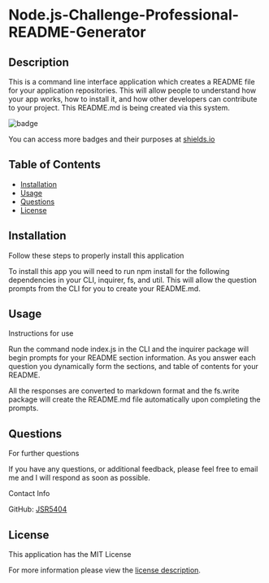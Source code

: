 # Node.js-Challenge-Professional-README-Generator

## Description

This is a command line interface application which creates a README file for your application repositories. This will allow people to understand how your app works, how to install it, and how other developers can contribute to your project. This README.md is being created via this system.

![badge](https://img.shields.io/badge/license-MITLicense-brightorange)

You can access more badges and their purposes at [shields.io](https://shields.io)

## Table of Contents
  * [Installation](#installation)
  * [Usage](#usage)
  * [Questions](#questions)
  * [License](#license)
    
    
## Installation
    
  Follow these steps to properly install this application

  To install this app you will need to run npm install for the following dependencies in your CLI, inquirer, fs, and util. This will allow the question prompts from the CLI for you to create your README.md.
      
## Usage

  Instructions for use

  Run the command node index.js in the CLI and the inquirer package will begin prompts for your README section information. As you answer each question you dynamically form the sections, and table of contents for your README. 
  
  
  
  All the responses are converted to markdown format and the fs.write package will create the README.md file automatically upon completing the prompts.
  
  
  
  
 
  
  
      
## Questions
      
  For further questions

  If you have any questions, or additional feedback, please feel free to email me and I will respond as soon as possible.
  
  Contact Info

  GitHub: [JSR5404](https://github.com/JSR5404)

 
    
## License

      
  This application has the MIT License
      
  For more information please view the [license description](https://choosealicense.com/licenses/mit/).
  
  

